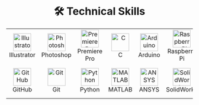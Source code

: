 <h1 align="center">🛠 Technical Skills</h1>

<div align="center">
  <table>
    <tr>
      <!-- Row 1 -->
      <td align="center" width="96">
        <img src="https://cdn.jsdelivr.net/gh/devicons/devicon/icons/adobeillustrator/adobeillustrator-plain.svg" width="48" height="48" alt="Illustrator"/><br>Illustrator
      </td>
      <td align="center" width="96">
        <img src="https://cdn.jsdelivr.net/gh/devicons/devicon/icons/adobephotoshop/adobephotoshop-plain.svg" width="48" height="48" alt="Photoshop"/><br>Photoshop
      </td>
      <td align="center" width="96">
        <img src="https://cdn.jsdelivr.net/gh/devicons/devicon/icons/adobepremierepro/adobepremierepro-original.svg" width="48" height="48" alt="Premiere Pro"/><br>Premiere Pro
      </td>
      <td align="center" width="96">
        <img src="https://cdn.jsdelivr.net/gh/devicons/devicon/icons/c/c-original.svg" width="48" height="48" alt="C"/><br>C
      </td>
      <td align="center" width="96">
        <img src="https://cdn.jsdelivr.net/gh/devicons/devicon/icons/arduino/arduino-original.svg" width="48" height="48" alt="Arduino"/><br>Arduino
      </td>
      <td align="center" width="96">
        <img src="https://cdn.jsdelivr.net/gh/devicons/devicon/icons/raspberrypi/raspberrypi-original.svg" width="48" height="48" alt="Raspberry Pi"/><br>Raspberry Pi
      </td>
      <td align="center" width="96">
        <img src="https://cdn.jsdelivr.net/gh/devicons/devicon/icons/canva/canva-original.svg" width="48" height="48" alt="Canva"/><br>Canva
      </td>
      <td align="center" width="96">
        <img src="https://cdn.jsdelivr.net/gh/devicons/devicon/icons/ubuntu/ubuntu-plain.svg" width="48" height="48" alt="Ubuntu"/><br>Ubuntu
      </td>
    </tr>
    <tr>
      <!-- Row 2 -->
      <td align="center" width="96">
        <img src="https://cdn.jsdelivr.net/gh/devicons/devicon/icons/github/github-original.svg" width="48" height="48" alt="GitHub"/><br>GitHub
      </td>
      <td align="center" width="96">
        <img src="https://cdn.jsdelivr.net/gh/devicons/devicon/icons/git/git-original.svg" width="48" height="48" alt="Git"/><br>Git
      </td>
      <td align="center" width="96">
        <img src="https://cdn.jsdelivr.net/gh/devicons/devicon/icons/python/python-original.svg" width="48" height="48" alt="Python"/><br>Python
      </td>
      <td align="center" width="96">
        <img src="https://cdn.jsdelivr.net/gh/devicons/devicon/icons/matlab/matlab-original.svg" width="48" height="48" alt="MATLAB"/><br>MATLAB
      </td>
      <td align="center" width="96">
        <img src="https://cdn.jsdelivr.net/gh/devicons/devicon/icons/ansys/ansys-original.svg" width="48" height="48" alt="ANSYS"/><br>ANSYS
      </td>
      <td align="center" width="96">
        <img src="https://cdn.jsdelivr.net/gh/devicons/devicon/icons/solidworks/solidworks-original.svg" width="48" height="48" alt="SolidWorks"/><br>SolidWorks
      </td>
      <td align="center" width="96">
        <img src="https://cdn.jsdelivr.net/gh/devicons/devicon/icons/stackoverflow/stackoverflow-original.svg" width="48" height="48" alt="Stack Overflow"/><br>Stack Overflow
      </td>
      <td align="center" width="96">
        <img src="https://cdn.jsdelivr.net/gh/devicons/devicon/icons/vscode/vscode-original.svg" width="48" height="48" alt="VS Code"/><br>VS Code
      </td>
    </tr>
  </table>
</div>
